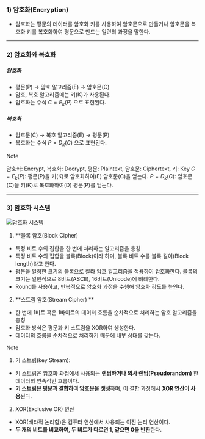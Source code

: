 


### 1) 암호화(Encryption)
 - 암호화는 평문의 데이터를 암호화 키를 사용하여 암호문으로 만들거나 암호문을 복호화 키를 복호화하여 평문으로 만드는 일련의 과정을 말한다.


---


### 2) 암호화와 복호화

##### 암호화
 - 평문(P) $\rightarrow$  암호 알고리즘(E) $\rightarrow$ 암호문(C)
 - 암호, 복호 알고리즘에는 키(K)가 사용된다.
 - 암호화는  수식 $C= E_k(P)$ 으로 표현된다.

##### 복호화
 - 암호문(C) $\rightarrow$  복호 알고리즘(E) $\rightarrow$ 평문(P)
 - 복호화는  수식 $P= D_k(C)$ 으로 표현된다.


>[!note] 
>암호화: Encrypt, 복호화: Decrypt, 평문: Plaintext, 암호문: Ciphertext, 키: Key
> $C= E_k(P)$: 평문(P)을 키(K)로 암호화하여(E) 암호문(C)을 얻는다.
> $P= D_k(C)$: 암호문(C)을 키(K)로 복호화하여(D) 평문(P)를 얻는다.


---


### 3) 암호화 시스템


![암호화 시스템](https://github.com/user-attachments/assets/6324d632-0264-41df-aaba-4d7aee538901)


1. **블록 암호(Block Cipher) 
 - 특정 비트 수의 집합을 한 번에 처리하는 알고리즘을 총칭
 -  특정 비트 수의 집합을 블록(Block)이라 하며, 블록 비트 수를 블록 길이(Block length)라고 한다.
 - 평문을 일정한 크기의 블록으로 잘라 암호 알고리즘을 적용하여 암호화한다. 블록의 크기는 일반적으로 8비트(ASCII), 16비트(Unicode)에 비례한다.
 - Round를 사용하고, 반복적으로 암호화 과정을 수행해 암호화 강도를 높인다.

2. **스트림 암호(Stream Cipher) **
 - 한 번에 1비트 혹은 1바이트의 데이터 흐름을 순차적으로 처리하는 암호 알고리즘을 총칭
 - 암호화 방식은 평문과 키 스트림을 XOR하여 생성한다.
 - 데이터의 흐름을 순차적으로 처리하기 때문에 내부 상태를 갖는다.


>[!note] 
>1. 키 스트림(key Stream): 
> - 키 스트림은 암호화 과정에서 사용되는 **랜덤하거나 의사 랜덤(Pseudorandom)** 한 데이터의 연속적인 흐름이다.
> - **키 스트림은 평문과 결합하여 암호문을 생성**하며, 이 결합 과정에서 **XOR 연산이 사용**된다. 
> 2. XOR(Exclusive OR) 연산
> - XOR(배타적 논리합)은 컴퓨터 연산에서 사용되는 이진 논리 연산이다.
> - **두 개의 비트를 비교하여, 두 비트가 다르면 1, 같으면 0을 반환**한다.
